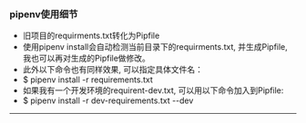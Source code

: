 ### pipenv使用细节
* 旧项目的requirments.txt转化为Pipfile
* 使用pipenv install会自动检测当前目录下的requirments.txt, 并生成Pipfile, 我也可以再对生成的Pipfile做修改。
* 此外以下命令也有同样效果, 可以指定具体文件名：
* $ pipenv install -r requirements.txt
* 如果我有一个开发环境的requirent-dev.txt, 可以用以下命令加入到Pipfile:
* $ pipenv install -r dev-requirements.txt --dev
---
